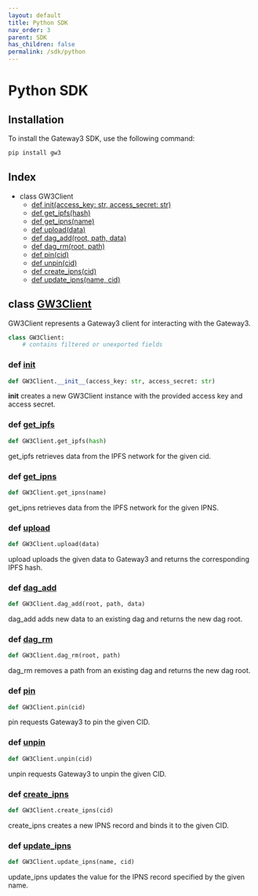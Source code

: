 ```yaml
---
layout: default
title: Python SDK
nav_order: 3
parent: SDK
has_children: false
permalink: /sdk/python
---
```


# Python SDK

## Installation

To install the Gateway3 SDK, use the following command:

```sh
pip install gw3
```

## Index

- class GW3Client
  - [def init(access_key: str, access_secret: str)](<#def-init>)
  - [def get_ipfs(hash)](<#def-get_ipfs>)
  - [def get_ipns(name)](<#def-get_ipns>)
  - [def upload(data)](<#def-upload>)
  - [def dag_add(root, path, data)](<#def-dag_add>)
  - [def dag_rm(root, path)](<#def-dag_rm>)
  - [def pin(cid)](<#def-pin>)
  - [def unpin(cid)](<#def-unpin>)
  - [def create_ipns(cid)](<#def-create_ipns>)
  - [def update_ipns(name, cid)](<#def-update_ipns>)

## class [GW3Client](https://github.com/photon-storage/gw3-sdk-python/blob/main/gw3/client.py#L14-L250)

GW3Client represents a Gateway3 client for interacting with the Gateway3.

```python
class GW3Client:
    # contains filtered or unexported fields
```

### def [init](https://github.com/photon-storage/gw3-sdk-python/blob/main/gw3/client.py#L19-L23)

```python
def GW3Client.__init__(access_key: str, access_secret: str)
```

__init__ creates a new GW3Client instance with the provided access key and access secret.

### def [get_ipfs](https://github.com/photon-storage/gw3-sdk-python/blob/main/gw3/client.py#L54)

```python
def GW3Client.get_ipfs(hash)
```

get_ipfs retrieves data from the IPFS network for the given cid.

### def [get_ipns](https://github.com/photon-storage/gw3-sdk-python/blob/main/gw3/client.py#L64)

```python
def GW3Client.get_ipns(name)
```

get_ipns retrieves data from the IPFS network for the given IPNS.

### def [upload](https://github.com/photon-storage/gw3-sdk-python/blob/main/gw3/client.py#L84)

```python
def GW3Client.upload(data)
```

upload uploads the given data to Gateway3 and returns the corresponding IPFS hash.

### def [dag_add](https://github.com/photon-storage/gw3-sdk-python/blob/main/gw3/client.py#L102)

```python
def GW3Client.dag_add(root, path, data)
```

dag_add adds new data to an existing dag and returns the new dag root.

### def [dag_rm](https://github.com/photon-storage/gw3-sdk-python/blob/main/gw3/client.py#L120)

```python
def GW3Client.dag_rm(root, path)
```

dag_rm removes a path from an existing dag and returns the new dag root.

### def [pin](https://github.com/photon-storage/gw3-sdk-python/blob/main/gw3/client.py#L128)

```python
def GW3Client.pin(cid)
```

pin requests Gateway3 to pin the given CID.

### def [unpin](https://github.com/photon-storage/gw3-sdk-python/blob/main/gw3/client.py#L136)

```python
def GW3Client.unpin(cid)
```

unpin requests Gateway3 to unpin the given CID.

### def [create_ipns](https://github.com/photon-storage/gw3-sdk-python/blob/main/gw3/client.py#L144)

```python
def GW3Client.create_ipns(cid)
```

create_ipns creates a new IPNS record and binds it to the given CID.

### def [update_ipns](https://github.com/photon-storage/gw3-sdk-python/blob/main/gw3/client.py#L154)

```python
def GW3Client.update_ipns(name, cid)
```

update_ipns updates the value for the IPNS record specified by the given name.